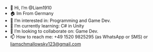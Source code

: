 - 👋 Hi, I’m @Liam1910
- 🏠 Im From Germany
- 👀 I’m interested in: Programming and Game Dev.
- 🌱 I’m currently learning: C# in Unity
- 💞️ I’m looking to collaborate on: Game Dev.
- 📫 How to reach me: +49 1520 9825295 (as WhatsApp or SMS) or liamschmallowsky123@gmail.com

<!---
Liam1910/Liam1910 is a ✨ special ✨ repository because its `README.md` (this file) appears on your GitHub profile.
You can click the Preview link to take a look at your changes.
--->
